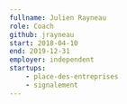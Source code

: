 ```yaml
---
fullname: Julien Rayneau
role: Coach
github: jrayneau
start: 2018-04-10
end: 2019-12-31
employer: independent
startups:
    - place-des-entreprises
    - signalement
---
```

